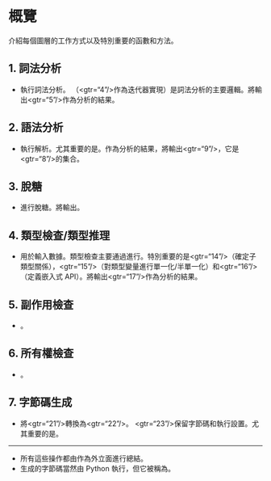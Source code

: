 # 概覽

介紹每個圖層的工作方式以及特別重要的函數和方法。

## 1. 詞法分析

* 執行詞法分析。 （<gtr=“4”/>作為迭代器實現）是詞法分析的主要邏輯。將輸出<gtr=“5”/>作為分析的結果。

## 2. 語法分析

* 執行解析。尤其重要的是。作為分析的結果，將輸出<gtr=“9”/>，它是<gtr=“8”/>的集合。

## 3. 脫糖

* 進行脫糖。將輸出。

## 4. 類型檢查/類型推理

* 用於輸入數據。類型檢查主要通過進行。特別重要的是<gtr=“14”/>（確定子類型關係），<gtr=“15”/>（對類型變量進行單一化/半單一化）和<gtr=“16”/>（定義嵌入式 API）。將輸出<gtr=“17”/>作為分析的結果。

## 5. 副作用檢查

* 。

## 6. 所有權檢查

* 。

## 7. 字節碼生成

* 將<gtr=“21”/>轉換為<gtr=“22”/>。 <gtr=“23”/>保留字節碼和執行設置。尤其重要的是。

---

* 所有這些操作都由作為外立面進行總結。
* 生成的字節碼當然由 Python 執行，但它被稱為。